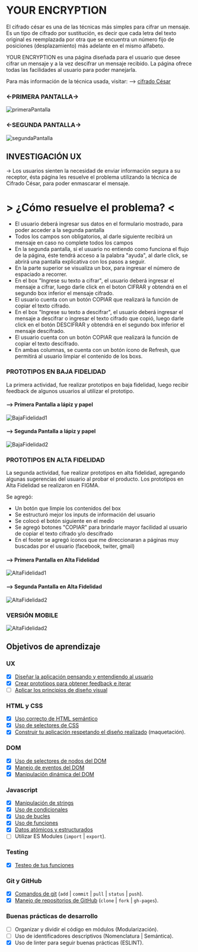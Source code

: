 # YOUR ENCRYPTION

El cifrado césar es una de las técnicas más simples para cifrar un mensaje. Es
un tipo de cifrado por sustitución, es decir que cada letra del texto original
es reemplazada por otra que se encuentra un número fijo de posiciones
(desplazamiento) más adelante en el mismo alfabeto.

YOUR ENCRYPTION es una página diseñada para el usuario que desee cifrar un
mensaje y a la vez descifrar un mensaje recibido. La página ofrece todas
las facilidades al usuario para poder manejarla. 

Para más información de la técnica usada, visitar:
--> [cifrado César](https://en.wikipedia.org/wiki/Caesar_cipher)

### <-PRIMERA PANTALLA->

![primeraPantalla](./img_readme/pantalla1.JPG)

### <-SEGUNDA PANTALLA->

![segundaPantalla](./img_readme/pantalla2.JPG)


## INVESTIGACIÓN UX

-> Los usuarios sienten la necesidad de enviar información segura a su
receptor, ésta página les resuelve el problema utilizando la técnica
de Cifrado César, para poder enmascarar el mensaje.

# > ¿Cómo resuelve el problema?  <

* El usuario deberá ingresar sus datos en el formulario mostrado, para
  poder acceder a la segunda pantalla
* Todos los campos son obligatorios, al darle siguiente recibirá un mensaje
  en caso no complete todos los campos
* En la segunda pantalla, si el usuario no entiendo como funciona el flujo de
  la página, éste tendrá acceso a la palabra "ayuda", al darle click, se abrirá
  una pantalla explicativa con los pasos a seguir.
* En la parte superior se visualiza un box, para ingresar el número de espaciado
  a recorrer.
* En el box "Ingrese su texto a cifrar", el usuario deberá ingresar el mensaje a
  cifrar, luego darle click en el boton CIFRAR y obtendrá en el segundo box inferior
  el mensaje cifrado.
* El usuario cuenta con un botón COPIAR que realizará la función de copiar el texto
  cifrado.
* En el box "Ingrese su texto a descifrar", el usuario deberá ingresar el mensaje a
  descifrar o ingresar el texto cifrado que copió, luego darle click en el botón 
  DESCIFRAR y obtendrá en el segundo box inferior el mensaje descifrado.
* El usuario cuenta con un botón COPIAR que realizará la función de copiar el texto
  descifrado.
* En ambas columnas, se cuenta con un botón ícono de Refresh, que permitirá al usuario
  limpiar el contenido de los boxs.


### PROTOTIPOS EN BAJA FIDELIDAD

  La primera actividad, fue realizar prototipos en baja fidelidad, luego recibir feedback
  de algunos usuarios al utilizar el prototipo.

  #### --> Primera Pantalla a lápiz y papel

  ![BajaFidelidad1](./img_readme/BajaFidelidad1.jpeg)

  #### --> Segunda Pantalla a lápiz y papel

  ![BajaFidelidad2](./img_readme/BajaFidelidad2.jpeg)


### PROTOTIPOS EN ALTA FIDELIDAD

  La segunda actividad, fue realizar prototipos en alta fidelidad, agregando algunas sugerencias
  del usuario al probar el producto. Los prototipos en Alta Fidelidad se realizaron en FIGMA.

  Se agregó:
   * Un botón que limpie los contenidos del box
   * Se estructuró mejor los inputs de información del usuario
   * Se colocó el botón siguiente en el medio
   * Se agregó botones "COPIAR" para brindarle mayor facilidad al usuario de copiar el
     texto cifrado y/o descifrado
   * En el footer se agregó íconos que me direccionaran a páginas muy buscadas por el 
     usuario (facebook, twiter, gmail)

  
  #### --> Primera Pantalla en Alta Fidelidad

  ![AltaFidelidad1](./img_readme/AltaFidelidad1.JPG)

  #### --> Segunda Pantalla en Alta Fidelidad

  ![AltaFidelidad2](./img_readme/AltaFidelidad2.JPG)

  ### VERSIÓN MOBILE
  
 ![AltaFidelidad2](./img_readme/vid1.gif)

## Objetivos de aprendizaje

### UX

* [x] [Diseñar la aplicación pensando y entendiendo al usuario](https://lms.laboratoria.la/cohorts/lim-2020-01-bc-core-lim012/courses/intro-ux/01-el-proceso-de-diseno/00-el-proceso-de-diseno)
* [x] [Crear prototipos para obtener feedback e iterar](https://lms.laboratoria.la/cohorts/lim-2020-01-bc-core-lim012/courses/product-design/00-sketching/00-sketching)
* [ ] [Aplicar los principios de diseño visual](https://lms.laboratoria.la/cohorts/lim-2020-01-bc-core-lim012/courses/product-design/01-visual-design/01-visual-design-basics)

### HTML y CSS

* [x] [Uso correcto de HTML semántico](https://developer.mozilla.org/en-US/docs/Glossary/Semantics#Semantics_in_HTML)
* [x] [Uso de selectores de CSS](https://developer.mozilla.org/es/docs/Web/CSS/Selectores_CSS)
* [x] [Construir tu aplicación respetando el diseño realizado](https://lms.laboratoria.la/cohorts/lim-2020-01-bc-core-lim012/courses/css/01-css/02-boxmodel-and-display) (maquetación).

### DOM

* [x] [Uso de selectores de nodos del DOM](https://lms.laboratoria.la/cohorts/lim-2020-01-bc-core-lim012/courses/browser/02-dom/03-1-dom-methods-selection)
* [x] [Manejo de eventos del DOM](https://lms.laboratoria.la/cohorts/lim-2020-01-bc-core-lim012/courses/browser/02-dom/04-events)
* [x] [Manipulación dinámica del DOM](https://developer.mozilla.org/es/docs/Referencia_DOM_de_Gecko/Introducci%C3%B3n)

### Javascript

* [x] [Manipulación de strings](https://lms.laboratoria.la/cohorts/lim-2020-01-bc-core-lim012/courses/javascript/06-strings/01-strings)
* [x] [Uso de condicionales](https://lms.laboratoria.la/cohorts/lim-2020-01-bc-core-lim012/courses/javascript/02-flow-control/01-conditionals-and-loops)
* [x] [Uso de bucles](https://lms.laboratoria.la/cohorts/lim-2020-01-bc-core-lim012/courses/javascript/02-flow-control/02-loops)
* [x] [Uso de funciones](https://lms.laboratoria.la/cohorts/lim-2019-09-bc-core-lim011/courses/javascript/02-flow-control/03-functions)
* [x] [Datos atómicos y estructurados](https://www.todojs.com/tipos-datos-javascript-es6/)
* [ ] Utilizar ES Modules (`import` | `export`).

### Testing

* [x] [Testeo de tus funciones](https://jestjs.io/docs/es-ES/getting-started)

### Git y GitHub

* [x] [Comandos de git](https://lms.laboratoria.la/cohorts/lim-2019-09-bc-core-lim011/courses/scm/01-git/04-commands)
  (`add` | `commit` | `pull` | `status` | `push`).
* [x] [Manejo de repositorios de GitHub](https://lms.laboratoria.la/cohorts/lim-2019-09-bc-core-lim011/courses/scm/02-github/01-github)  (`clone` | `fork` | `gh-pages`).

### Buenas prácticas de desarrollo

* [ ] Organizar y dividir el código en módulos (Modularización).
* [ ] Uso de identificadores descriptivos (Nomenclatura | Semántica).
* [x] Uso de linter para seguir buenas prácticas (ESLINT).
